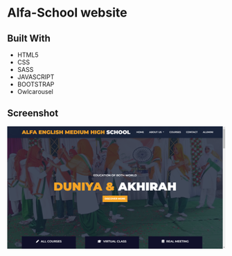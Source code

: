 

# Alfa-School website
 
## Built With

 - HTML5
 - CSS
 - SASS
 - JAVASCRIPT
 - BOOTSTRAP
 - Owlcarousel


## Screenshot

<p align="center">
  <img width="auto" src="https://github.com/AyyubAnsari786/Alfa-School-Website/blob/main/images/Screenshot%20(43).png" alt="Alfa School screenshot" />
</p>


